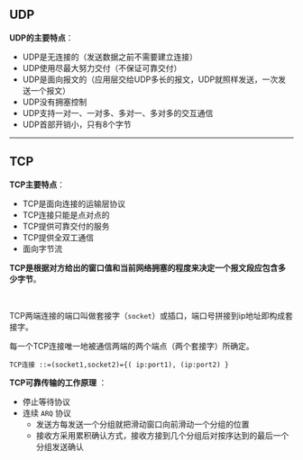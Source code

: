 ## UDP



**UDP的主要特点**：

+ UDP是无连接的（发送数据之前不需要建立连接）
+ UDP使用尽最大努力交付（不保证可靠交付）
+ UDP是面向报文的（应用层交给UDP多长的报文，UDP就照样发送，一次发送一个报文）
+ UDP没有拥塞控制
+ UDP支持一对一、一对多、多对一、多对多的交互通信
+ UDP首部开销小，只有8个字节

-----

## TCP



**TCP主要特点**：

+ TCP是面向连接的运输层协议
+ TCP连接只能是点对点的
+ TCP提供可靠交付的服务
+ TCP提供全双工通信
+ 面向字节流

**TCP是根据对方给出的窗口值和当前网络拥塞的程度来决定一个报文段应包含多少字节**。

 

TCP两端连接的端口叫做套接字（`socket`）或插口，端口号拼接到ip地址即构成套接字。

每一个TCP连接唯一地被通信两端的两个端点（两个套接字）所确定。

`TCP连接 ::=(socket1,socket2)={( ip:port1), (ip:port2) }`



**TCP可靠传输的工作原理** ：

+ 停止等待协议
+ 连续 `ARQ` 协议
  + 发送方每发送一个分组就把滑动窗口向前滑动一个分组的位置
  + 接收方采用累积确认方式，接收方接到几个分组后对按序达到的最后一个分组发送确认

